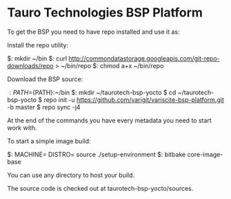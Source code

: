 # Tauro Technologies BSP Platform

To get the BSP you need to have repo installed and use it as:

Install the repo utility:

$: mkdir ~/bin
$: curl http://commondatastorage.googleapis.com/git-repo-downloads/repo > ~/bin/repo
$: chmod a+x ~/bin/repo

Download the BSP source:

$: PATH=${PATH}:~/bin
$: mkdir ~/taurotech-bsp-yocto
$ cd ~/taurotech-bsp-yocto
$ repo init -u https://github.com/varigit/variscite-bsp-platform.git -b master
$ repo sync -j4

At the end of the commands you have every metadata you need to start work with.

To start a simple image build:

$: MACHINE=<machine> DISTRO=<distro> source ./setup-environment <build directory>
$: bitbake core-image-base

You can use any directory to host your build.

The source code is checked out at taurotech-bsp-yocto/sources.



